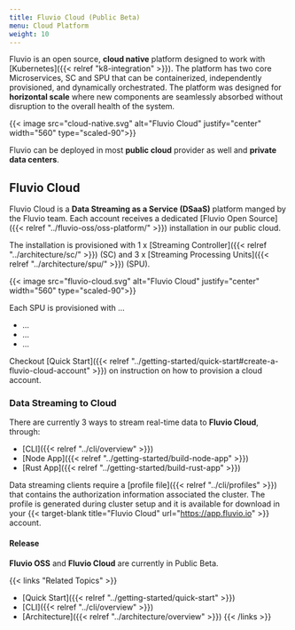 ```yaml
---
title: Fluvio Cloud (Public Beta)
menu: Cloud Platform
weight: 10
---
```


Fluvio is an open source, **cloud native** platform designed to work with [Kubernetes]({{< relref "k8-integration" >}}). The platform has two core Microservices, SC and SPU that can be containerized, independently provisioned, and dynamically orchestrated. The platform was designed for **horizontal scale** where new components are seamlessly absorbed without disruption to the overall health of the system.

{{< image src="cloud-native.svg" alt="Fluvio Cloud" justify="center" width="560" type="scaled-90">}}


Fluvio can be deployed in most **public cloud** provider as well and **private data centers**. 


## Fluvio Cloud

Fluvio Cloud is a **Data Streaming as a Service (DSaaS)** platform manged by the Fluvio team. Each account receives a dedicated [Fluvio Open Source]({{< relref "../fluvio-oss/oss-platform/" >}}) installation in our public cloud.

The installation is provisioned with 1 x [Streaming Controller]({{< relref "../architecture/sc/" >}}) (SC) and 3 x [Streaming Processing Units]({{< relref "../architecture/spu/" >}}) (SPU). 

{{< image src="fluvio-cloud.svg" alt="Fluvio Cloud" justify="center" width="560" type="scaled-90">}}

Each SPU is provisioned with ...
* ...
* ...
* ...

Checkout [Quick Start]({{< relref "../getting-started/quick-start#create-a-fluvio-cloud-account" >}}) on instruction on how to provision a cloud account. 


### Data Streaming to Cloud

There are currently 3 ways to stream real-time data to **Fluvio Cloud**, through:
* [CLI]({{< relref "../cli/overview" >}})
* [Node App]({{< relref "../getting-started/build-node-app" >}})
* [Rust App]({{< relref "../getting-started/build-rust-app" >}})

Data streaming clients require a [profile file]({{< relref "../cli/profiles" >}}) that contains the authorization information associated the cluster. The profile is generated during cluster setup and it is available for download in your {{< target-blank title="Fluvio Cloud" url="https://app.fluvio.io" >}} account.


#### Release

**Fluvio OSS** and **Fluvio Cloud** are currently in Public Beta.

{{< links "Related Topics" >}}
* [Quick Start]({{< relref "../getting-started/quick-start" >}})
* [CLI]({{< relref "../cli/overview" >}})
* [Architecture]({{< relref "../architecture/overview" >}})
{{< /links >}}